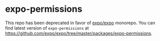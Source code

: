 # expo-permissions

This repo has been deprecated in favor of [expo/expo](https://github.com/expo/expo) monorepo. You can find latest version of `expo-permissions` at https://github.com/expo/expo/tree/master/packages/expo-permissions.
